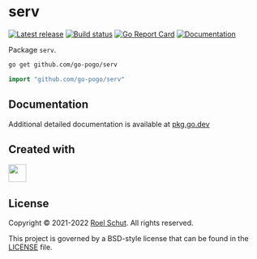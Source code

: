 serv
====
[![Latest release][latest-release-img]][latest-release-url]
[![Build status][build-status-img]][build-status-url]
[![Go Report Card][report-img]][report-url]
[![Documentation][doc-img]][doc-url]

[latest-release-img]: https://img.shields.io/github/release/go-pogo/serv.svg?label=latest

[latest-release-url]: https://github.com/go-pogo/serv/releases

[build-status-img]: https://github.com/go-pogo/serv/workflows/Go/badge.svg

[build-status-url]: https://github.com/go-pogo/serv/actions?query=workflow%3ATest

[report-img]: https://goreportcard.com/badge/github.com/go-pogo/serv

[report-url]: https://goreportcard.com/report/github.com/go-pogo/serv

[doc-img]: https://godoc.org/github.com/go-pogo/serv?status.svg

[doc-url]: https://pkg.go.dev/github.com/go-pogo/serv


Package `serv`.

```sh
go get github.com/go-pogo/serv
```

```go
import "github.com/go-pogo/serv"
```

## Documentation
Additional detailed documentation is available at [pkg.go.dev][doc-url]

## Created with
<a href="https://www.jetbrains.com/?from=go-pogo" target="_blank"><img src="https://resources.jetbrains.com/storage/products/company/brand/logos/GoLand_icon.png" width="35" /></a>

## License
Copyright © 2021-2022 [Roel Schut](https://roelschut.nl). All rights reserved.

This project is governed by a BSD-style license that can be found in the [LICENSE](LICENSE) file.

